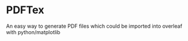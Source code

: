 # PDFTex
An easy way to generate PDF files which could be imported into overleaf with python/matplotlib
